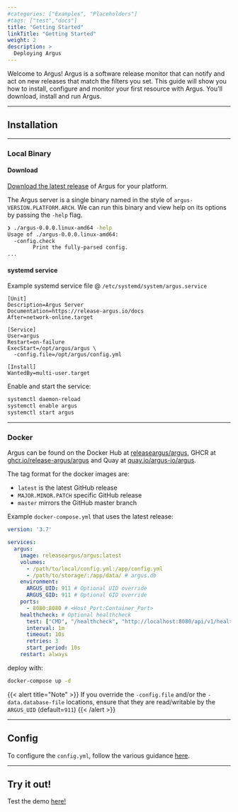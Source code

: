 ```yaml
---
#categories: ["Examples", "Placeholders"]
#tags: ["test","docs"]
title: "Getting Started"
linkTitle: "Getting Started"
weight: 2
description: >
  Deploying Argus
---
```


Welcome to Argus! Argus is a software release monitor that can notify and act on new releases that match the filters you set. This guide will show you how to install, configure and monitor your first resource with Argus. You'll download, install and run Argus.

---
## Installation

---
### Local Binary

#### Download

[Download the latest release](https://github.com/release-argus/Argus/releases) of Argus for your platform.

The Argus server is a single binary named in the style of `argus-VERSION.PLATFORM.ARCH`. We can run this binary and view help on its options by passing the `-help` flag.
```bash
❯ ./argus-0.0.0.linux-amd64 -help
Usage of ./argus-0.0.0.linux-amd64:
  -config.check
        Print the fully-parsed config.
...
```

#### systemd service
Example systemd service file @ `/etc/systemd/system/argus.service`
```
[Unit]
Description=Argus Server
Documentation=https://release-argus.io/docs
After=network-online.target

[Service]
User=argus
Restart=on-failure
ExecStart=/opt/argus/argus \
  -config.file=/opt/argus/config.yml

[Install]
WantedBy=multi-user.target
```

Enable and start the service:
```bash
systemctl daemon-reload
systemctl enable argus
systemctl start argus
```
---
### Docker

Argus can be found on the Docker Hub at [releaseargus/argus](https://hub.docker.com/r/releaseargus/argus), GHCR at [ghcr.io/release-argus/argus](https://github.com/release-argus/Argus/pkgs/container/argus) and Quay at [quay.io/argus-io/argus](https://quay.io/repository/argus-io/argus).

The tag format for the docker images are:
- `latest` is the latest GitHub release
- `MAJOR.MINOR.PATCH` specific GitHub release
- `master` mirrors the GitHub master branch

Example `docker-compose.yml` that uses the latest release:
```yaml
version: '3.7'

services:
  argus:
    image: releaseargus/argus:latest
    volumes:
      - /path/to/local/config.yml:/app/config.yml
      - /path/to/storage/:/app/data/ # argus.db
    environment:
      ARGUS_UID: 911 # Optional UID override
      ARGUS_GID: 911 # Optional GID override
    ports:
      - 8080:8080 # <Host_Port:Container_Port>
    healthcheck: # Optional healthcheck
      test: ["CMD", "/healthcheck", "http://localhost:8080/api/v1/healthcheck"]
      interval: 1m
      timeout: 10s
      retries: 3
      start_period: 10s
    restart: always
```
deploy with:
```bash
docker-compose up -d
```

{{< alert title="Note" >}}
If you override the `-config.file` and/or the `-data.database-file` locations, ensure that they are read/writable by the `ARGUS_UID` (default=`911`)
{{< /alert >}}

---
## Config

To configure the `config.yml`, follow the various guidance [here](/docs/config).

---
## Try it out!

Test the demo [here!](/demo/approvals)
